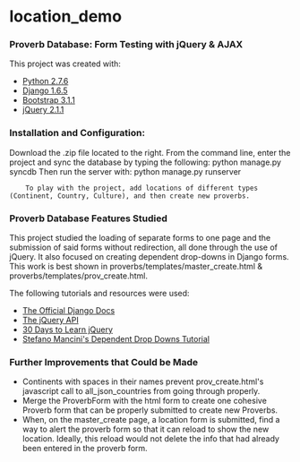 location_demo
=============

<h3>Proverb Database: Form Testing with jQuery & AJAX</h3>

<p>
This project was created with:
<ul>
    <li><a href="https://www.python.org/downloads/">Python 2.7.6</a></li>
    <li><a href="https://www.djangoproject.com/download/">Django 1.6.5</a></li>
    <li><a href="http://getbootstrap.com/">Bootstrap 3.1.1</a></li>
    <li><a href="http://jquery.com/download/">jQuery 2.1.1</a></li>
</ul></p>

<h3>Installation and Configuration:</h3>
<p>
Download the .zip file located to the right.
From the command line, enter the project and sync the database by typing the following: 
        python manage.py syncdb
Then run the server with:
        python manage.py runserver
        
        To play with the project, add locations of different types (Continent, Country, Culture), and then create new proverbs.
</p>

<h3>Proverb Database Features Studied</h3>
<p>This project studied the loading of separate forms to one page and the submission of said forms without redirection, all done through the use of jQuery. It also focused on creating dependent drop-downs in Django forms. This work is best shown in proverbs/templates/master_create.html & proverbs/templates/prov_create.html. 

The following tutorials and resources were used:
<ul>
    <li><a href="https://docs.djangoproject.com/en/1.6/">The Official Django Docs</a></li>
    <li><a href="http://api.jquery.com/">The jQuery API</a></li>
    <li><a href="http://courses.tutsplus.com/courses/30-days-to-learn-jquery/lessons/hello-jquery">30 Days to Learn jQuery</a></li>
    <li><a href="http://www.devinterface.com/blog/en/2011/02/how-to-implement-two-dropdowns-dependent-on-each-other-using-django-and-jquery/">Stefano Mancini's Dependent Drop Downs Tutorial</a></li>
</ul></p>

<h3>Further Improvements that Could be Made</h3>
<p>
<ul>
    <li>Continents with spaces in their names prevent prov_create.html's javascript call to all_json_countries from going through properly.</li>
    <li>Merge the ProverbForm with the html form to create one cohesive Proverb form that can be properly submitted to create new Proverbs.</li>
    <li>When, on the master_create page, a location form is submitted, find a way to alert the proverb form so that it can reload to show the new location. Ideally, this reload would not delete the info that had already been entered in the proverb form.</li>
</ul></p>
